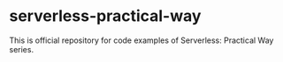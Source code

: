 # serverless-practical-way
This is official repository for code examples of Serverless: Practical Way series.

